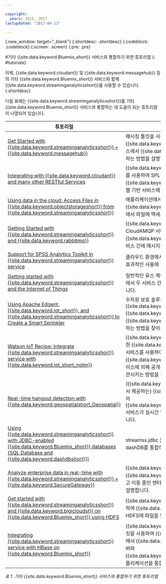 ```yaml
---

copyright:
  years: 2015, 2017
lastupdated: "2017-04-13"

---
```


<!-- Attribute definitions -->
{:new_window: target="_blank"}
{:shortdesc: .shortdesc}
{:codeblock: .codeblock}
{:screen: .screen}
{:pre: .pre}

#기타 {{site.data.keyword.Bluemix_short}} 서비스와 통합하기 위한 튜토리얼
{: #tutorials}


이제, {{site.data.keyword.cloudant}} 및 {{site.data.keyword.messagehub}} 등의 기타 {{site.data.keyword.Bluemix_short}} 서비스와 함께 {{site.data.keyword.streaminganalyticsshort}}를 사용할 수 있습니다.
{:shortdesc}

다음 표에는 {{site.data.keyword.streaminganalyticsshort}}를 기타 {{site.data.keyword.Bluemix_short}} 서비스와 통합하는 데 도움이 되는 튜토리얼이 나열되어 있습니다. 


| 튜토리얼 | 설명   |
|----------|--------|
| [Get Started with {{site.data.keyword.streaminganalyticsshort}} + {{site.data.keyword.messagehub}}](https://developer.ibm.com/bluemix/2015/10/16/streaming-analytics-message-hub/) | 메시징 툴킷을 사용하여 {{site.data.keyword.streaminganalyticsfull}} 서비스에서 {{site.data.keyword.messagehub}}와 통신하는 방법을 설명합니다.      |
| [Integrating with {{site.data.keyword.cloudant}} and many other RESTful Services](https://developer.ibm.com/streamsdev/docs/integrating-with-cloudant-and-many-other-restful-services/) | {{site.data.keyword.streamsshort}} HTTP 어댑터를 사용하여 SPL 애플리케이션을 {{site.data.keyword.cloudant}} 및 기타 RESTful, 웹 기반 서비스에 통합하는 방법을 설명합니다.  |
| [Using data in the cloud: Access Files in {{site.data.keyword.objectstorageshort}} from {{site.data.keyword.streaminganalyticsshort}}](https://developer.ibm.com/bluemix/2016/02/11/leverage-object-storage-for-streaming-analytics/)	| 애플리케이션에서 처리될 수 있도록 {{site.data.keyword.objectstorageshort}} 서비스에서 파일에 액세스하는 방법을 설명합니다. 	|
| [Getting Started with {{site.data.keyword.streaminganalyticsshort}} and {{site.data.keyword.rabbitmq}}](https://developer.ibm.com/bluemix/2016/04/26/streaming-analytics-and-rabbitmq/) | {{site.data.keyword.Bluemix_short}}에서 CloudAMQP 서비스와 {{site.data.keyword.streaminganalyticsshort}} 서비스 간에 메시지를 전달하는 방법을 설명합니다. |
| [Support for SPSS Analytics Toolkit in {{site.data.keyword.streaminganalyticsshort}} service](https://developer.ibm.com/streamsdev/docs/spss-in-bluemix-streaming-analytics-service/) | 클라우드 환경에서 SPSS Analytics Toolkit 연산자의 효과적인 사용에 필요한 일부 팁을 제공합니다.  |
| [Getting started with {{site.data.keyword.streaminganalyticsshort}} and the Internet of Things](https://developer.ibm.com/bluemix/2015/10/12/getting-started-with-streaming-analytics-and-iot/) |  일반적인 유스 케이스를 기술하고 MQTT 프로토콜 상에서 두 서비스 간에 메시지를 교환하는 방법을 설명합니다.  |
| [Using Apache Edgent, {{site.data.keyword.iot_short}}, and {{site.data.keyword.streaminganalyticsshort}} to Create a Smart Sprinkler](https://developer.ibm.com/bluemix/2016/06/01/better-analytics-with-apache-quarks/)| 수자원 보호 솔루션을 개발하기 위해 Apache Edgent, {{site.data.keyword.streaminganalyticsshort}}, {{site.data.keyword.iot_short}} 및 기타 {{site.data.keyword.Bluemix_short}} 서비스를 결합하는 방법을 찾아봅니다.  |
| [Watson IoT Recipe: Integrate {{site.data.keyword.streaminganalyticsshort}} service with {{site.data.keyword.iot_short_notm}}](https://developer.ibm.com/recipes/tutorials/integrate-ibm-streaming-analytics-service-with-watson-iot-platform/)| {{site.data.keyword.Bluemix_short}}에서 사용 가능한 {{site.data.keyword.streaminganalyticsshort}} 서비스를 사용하여 {{site.data.keyword.iot_short_notm}}에서 IoT 디바이스에 의해 공개된 이벤트를 빠르게 수집, 분석하고 상관시키는 방법을 설명합니다. |
| [Real-time hangout detection with {{site.data.keyword.geospatialshort_Geospatial}}](https://developer.ibm.com/bluemix/2016/05/27/real-time-hangout-detection/)	| ({{site.data.keyword.streaminganalyticsshort}}에서 제공하는) {{site.data.keyword.Bluemix_short}}의 {{site.data.keyword.geospatialshort_Geospatial}} 서비스가 실시간 행아웃 발견을 지원하는 방법을 설명합니다. |
| [Using {{site.data.keyword.streaminganalyticsshort}} with JDBC-enabled {{site.data.keyword.Bluemix_short}} databases (SQL Database and {{site.data.keyword.dashdbshort}})](https://developer.ibm.com/bluemix/2016/01/26/streaming-analytics-with-jdbc-enabled-databases/)	| streamsx.jdbc 툴킷을 사용하여 SQL Database 및 dashDB를 통합하는 방법을 설명합니다. 	|
| [Analyze enterprise data in real-time with {{site.data.keyword.streaminganalyticsshort}} + {{site.data.keyword.SecureGateway}}](https://developer.ibm.com/bluemix/2016/02/17/analyze-enterprise-data-with-streaming-analytics-secure-gateway/) | {{site.data.keyword.SecureGateway}} 터널을 {{site.data.keyword.streamsshort}} 소스에 연결하고 이동 중인 엔터프라이즈 데이터에 연결하는 방법을 설명합니다. 	|
| [Get started with {{site.data.keyword.streaminganalyticsshort}} and {{site.data.keyword.bigicloudst}} on {{site.data.keyword.Bluemix_short}} using HDFS](https://developer.ibm.com/bluemix/2016/02/26/streaming-analytics-and-biginsights-using-hdfs/)	| {{site.data.keyword.streamsshort}} 연산자를 사용하여 {{site.data.keyword.Bluemix_short}}에서 HDFS에 파일을 읽고 쓰는 방법을 표시합니다. 	|
| [Integrating {{site.data.keyword.streaminganalyticsshort}} service with HBase on {{site.data.keyword.Bluemix_short}}](https://developer.ibm.com/streamsdev/docs/integrating-streams-biginsights-hbase-service-bluemix/)| {{site.data.keyword.Bluemix_short}}용 HBase 툴킷을 사용하여 {{site.data.keyword.Bluemix_short}}에서 {{site.data.keyword.bigicloudst}}의 HBase 서버와 {{site.data.keyword.streaminganalyticsshort}} 애플리케이션을 통합하는 방법을 알아봅니다. 	|

*표 1. 기타 {{site.data.keyword.Bluemix_short}} 서비스와 통합하기 위한 튜토리얼*
